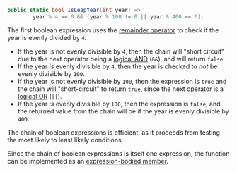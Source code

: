 ```csharp
public static bool IsLeapYear(int year) =>
        year % 4 == 0 && (year % 100 != 0 || year % 400 == 0);
```

The first boolean expression uses the [remainder operator][remainder-operator] to check if the year is evenly divided by `4`.
- If the year is not evenly divisible by `4`, then the chain will "short circuit" due to the next operator being a [logical AND][logical-and] (`&&`), and will return `false`.
- If the year _is_ evenly divisible by `4`, then the year is checked to _not_ be evenly divisible by `100`.
- If the year is not evenly divisible by `100`, then the expression is `true` and the chain will "short-circuit" to return `true`,
since the next operator is a [logical OR][logical-or] (`||`).
- If the year _is_ evenly divisible by `100`, then the expression is `false`, and the returned value from the chain will be if the year is evenly divisible by `400`.

The chain of boolean expressions is efficient, as it proceeds from testing the most likely to least likely conditions.

Since the chain of boolean expressions is itself one expression, the function can be implemented as an [expression-bodied member][expression-bodied-member].

[remainder-operator]: https://learn.microsoft.com/en-us/dotnet/csharp/language-reference/operators/arithmetic-operators#remainder-operator-
[logical-and]: https://learn.microsoft.com/en-us/dotnet/csharp/language-reference/operators/boolean-logical-operators#conditional-logical-and-operator-
[logical-or]: https://learn.microsoft.com/en-us/dotnet/csharp/language-reference/operators/boolean-logical-operators#conditional-logical-or-operator-
[expression-bodied-member]: https://learn.microsoft.com/en-us/dotnet/csharp/programming-guide/statements-expressions-operators/expression-bodied-members
